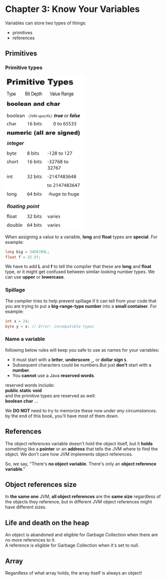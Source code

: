 # Chapter 3: Know Your Variables

Variables can store two types of things:

- primitives
- references

## Primitives

### Primitive types

![alt Primitive Type](img/c03_001.png "Primitive Type")

When assigning a value to a variable, **long** and **float** types are **special**. For example:

```java
long big = 3456789L;
float f = 32.5f;
```

We have to add **L** and **f** to tell the compiler that these are **long** and **float** type, or it might get confused between similar-looking number types. We can use **upper** or **lowercase**.

### Spillage

The compiler tries to help prevent spillage if it can tell from your code that you are trying to put a **big-range-type number** into a **small container**. For example:

```java
int x = 24;
byte y = x; // Error: incompatible types
```

### Name a variable

following below rules will keep you safe to use as names for your variables:

- It must start with a **letter**, **underscore `_`**, or **dollar sign `$`**.
- Subsequent characters could be numbers.But just **don't** start with a **number**.
- You **cannot** use a Java **reserved words**.

reserved words include:  
**public** **static** **void**  
and the primitive types are reserved as well:  
**boolean** **char** ...

We **DO NOT** need to try to memorize these now *under any circumstances*. by the end of this book, you'll have most of them down.

## References

The object references variable doesn't hold the object itself, but it **holds** something like a **pointer** or an **address** that tells the JVM where to find the object. We don't care how JVM implements object references.

So, we say, "There's **no object variable**. There's only an **object reference variable**."

## Object references size

In **the same one** JVM, **all object references** are the **same size** regardless of the objects they reference, but in different JVM object references might have different sizes.

## Life and death on the heap

An object is abandoned and eligible for Garbage Collection when there are no more references to it.  
A reference is eligible for Garbage Collection when it's set to null.

## Array

Regardless of what array holds, the array itself is always an object!
